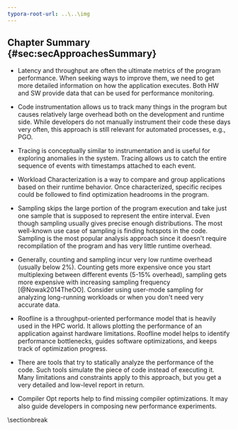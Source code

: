 ```yaml
---
typora-root-url: ..\..\img
---
```


## Chapter Summary {#sec:secApproachesSummary}

* Latency and throughput are often the ultimate metrics of the program performance. When seeking ways to improve them, we need to get more detailed information on how the application executes. Both HW and SW provide data that can be used for performance monitoring.

* Code instrumentation allows us to track many things in the program but causes relatively large overhead both on the development and runtime side. While developers do not manually instrument their code these days very often, this approach is still relevant for automated processes, e.g., PGO.

* Tracing is conceptually similar to instrumentation and is useful for exploring anomalies in the system. Tracing allows us to catch the entire sequence of events with timestamps attached to each event.

* Workload Characterization is a way to compare and group applications based on their runtime behavior. Once characterized, specific recipes could be followed to find optimization headrooms in the program.

* Sampling skips the large portion of the program execution and take just one sample that is supposed to represent the entire interval. Even though sampling usually gives precise enough distributions. The most well-known use case of sampling is finding hotspots in the code. Sampling is the most popular analysis approach since it doesn't require recompilation of the program and has very little runtime overhead.

* Generally, counting and sampling incur very low runtime overhead (usually below 2%). Counting gets more expensive once you start multiplexing between different events (5-15% overhead), sampling gets more expensive with increasing sampling frequency [@Nowak2014TheOO]. Consider using user-mode sampling for analyzing long-running workloads or when you don't need very accurate data.

* Roofline is a throughput-oriented performance model that is heavily used in the HPC world. It allows plotting the performance of an application against hardware limitations. Roofline model helps to identify performance bottlenecks, guides software optimizations, and keeps track of optimization progress.

* There are tools that try to statically analyze the performance of the code. Such tools simulate the piece of code instead of executing it. Many limitations and constraints apply to this approach, but you get a very detailed and low-level report in return.

* Compiler Opt reports help to find missing compiler optimizations. It may also guide developers in composing new performance experiments.

  

\sectionbreak



